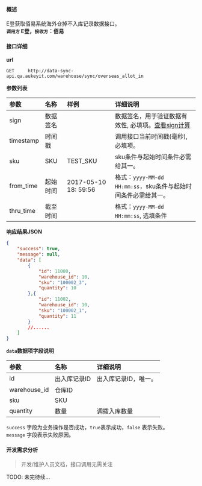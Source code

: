 #### 概述
E登获取佰易系统海外仓掉不入库记录数据接口。<br/>
__`调用方` E登，`接收方`：佰易__

#### 接口详细

__url__

```text
GET     http://data-sync-api.qa.aukeyit.com/warehouse/sync/overseas_allot_in
```

__参数列表__

| 参数       | 名称     | 样例                  | 详细说明                                                     |
|:----------|:--------|:---------------------|:------------------------------------------------------------|
| sign      | 数据签名 |                      | 数据签名，用于验证数据有效性, 必填项。[查看sign计算](/modules/data-init/sign_build)                           |
| timestamp | 时间戳   |                      | 调用接口当前时间戳(毫秒), 必填项。                              |
| sku       | SKU     | TEST_SKU             | sku条件与起始时间条件必需给其一。                             |
| from_time | 起始时间 | 2017-05-10 18: 59:56 | 格式：`yyyy-MM-dd HH:mm:ss`，sku条件与起始时间条件必需给其一。 |
| thru_time | 截至时间 |                      | 格式：`yyyy-MM-dd HH:mm:ss`, 选填条件                         |

__响应结果JSON__

```json
{
    "success": true,
    "message": null,
    "data": [
        {
            "id": 11000,
            "warehouse_id": 10,
            "sku": "100002_3",
            "quantity": 10
        },{
            "id": 11002,
            "warehouse_id": 10,
            "sku": "100002_1",
            "quantity": 11
        }
        //......
    ]
}
```

__`data`数据项字段说明__

| 参数          | 名称         | 详细说明            |
|:-------------|:------------|:-------------------|
| id           | 出入库记录ID | 出入库记录ID，唯一。  |
| warehouse_id | 仓库ID       |                    |
| sku          | SKU         |                    |
| quantity     | 数量         | 调拨入库数量         |

`success` 字段为业务操作是否成功，`true`表示成功，`false` 表示失败。 <br />
`message` 字段表示失败原因。




#### 开发需求分析
> 开发/维护人员文档，接口调用无需关注

TODO: 未完待续...